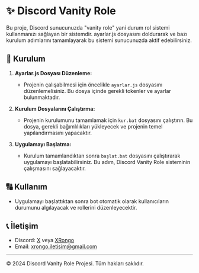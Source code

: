 # ✨ Discord Vanity Role

Bu proje, Discord sunucunuzda "vanity role" yani durum rol sistemi kullanmanızı sağlayan bir sistemdir. ayarlar.js dosyasını doldurarak ve bazı kurulum adımlarını tamamlayarak bu sistemi sunucunuzda aktif edebilirsiniz.

## 📝 Kurulum

1. **Ayarlar.js Dosyası Düzenleme:**
   - Projenin çalışabilmesi için öncelikle `ayarlar.js` dosyasını düzenlemelisiniz. Bu dosya içinde gerekli tokenler ve ayarlar bulunmaktadır.

2. **Kurulum Dosyalarını Çalıştırma:**
   - Projenin kurulumunu tamamlamak için `kur.bat` dosyasını çalıştırın. Bu dosya, gerekli bağımlılıkları yükleyecek ve projenin temel yapılandırmasını yapacaktır.

3. **Uygulamayı Başlatma:**
   - Kurulum tamamlandıktan sonra `başlat.bat` dosyasını çalıştırarak uygulamayı başlatabilirsiniz. Bu adım, Discord Vanity Role sisteminin çalışmasını sağlayacaktır.

## 🔠 Kullanım

- Uygulamayı başlattıktan sonra bot otomatik olarak kullanıcıların durumunu algılayacak ve rollerini düzenleyecektir.

## 📞 İletişim

- Discord: [X](https://discord.gg/FcUwaJZRSS) veya [XRongo](https://discord.com/users/592442056115486723)
- Email: [xrongo.iletisim@gmail.com](mailto:xrongo.iletisim@gmail.com)
---
© 2024 Discord Vanity Role Projesi. Tüm hakları saklıdır.
